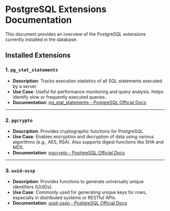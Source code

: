 # PostgreSQL Extensions Documentation

This document provides an overview of the PostgreSQL extensions currently installed in the database.

## Installed Extensions

### 1. `pg_stat_statements`

- **Description**: Tracks execution statistics of all SQL statements executed by a server.
- **Use Case**: Useful for performance monitoring and query analysis. Helps identify slow or frequently executed queries.
- **Documentation**: [pg_stat_statements - PostgreSQL Official Docs](https://www.postgresql.org/docs/current/pgstatstatements.html)

---

### 2. `pgcrypto`

- **Description**: Provides cryptographic functions for PostgreSQL.
- **Use Case**: Enables encryption and decryption of data using various algorithms (e.g., AES, RSA). Also supports digest functions like SHA and MD5.
- **Documentation**: [pgcrypto - PostgreSQL Official Docs](https://www.postgresql.org/docs/current/pgcrypto.html)

---

### 3. `uuid-ossp`

- **Description**: Provides functions to generate universally unique identifiers (UUIDs).
- **Use Case**: Commonly used for generating unique keys for rows, especially in distributed systems or RESTful APIs.
- **Documentation**: [uuid-ossp - PostgreSQL Official Docs](https://www.postgresql.org/docs/current/uuid-ossp.html)
